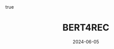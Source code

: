 ---
order: 11
title: BERT4REC
date: 2024-06-05
categories: [Research Interest, Recommender System]
tags: [Paper Review, Data Mining, Recommender System, Sequential Recommender System, Deep Learning, BERT]
math: true
description: >-
    <ul type="square">
    <li><strong>Title</strong>: <a href="https://doi.org/10.1145/3357384.3357895"><code>BERT4Rec: Sequential Recommendation with Bidirectional Encoder Representations from Transformer</code></a></li>
    <li><strong>Published</strong>: <em>2019</em></li>
    <li><strong>Data Set</strong>:
        <ul>
        <li><code><a href="https://grouplens.org/datasets/movielens/">MovieLens</a></code></li>
        <li><code><a href="https://cseweb.ucsd.edu/~jmcauley/datasets.html#amazon_reviews">Amazon(Beauty)</a></code></li>
        <li><code><a href="https://www.kaggle.com/datasets/luthfim/steam-reviews-dataset">Steam Store Sales</a></code></li>
        </ul>
    </li>
    </ul>
image:
    path: /_post_refer_img/RecommenderSystem/Thumbnail.jpg
---